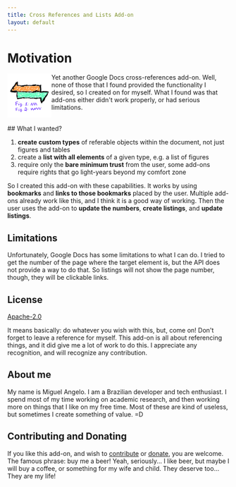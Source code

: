 ```yaml
---
title: Cross References and Lists Add-on
layout: default
---
```


# Motivation

<img style="float: left" src="https://github.com/masbicudo/Cross-References-and-Lists-Add-on/raw/main/Cross%20References%20and%20Lists.png" width="100" />

Yet another Google Docs cross-references add-on.
Well, none of those that I found provided
the functionality I desired, so I created on for myself.
What I found was that add-ons either
didn't work properly, or had serious
limitations.

<br />
## What I wanted?

1. **create custom types** of referable objects within the document, not just figures and tables
2. create a **list with all elements** of a given type, e.g. a list of figures
3. require only the **bare minimum trust** from the user, some add-ons require rights that go light-years beyond my comfort zone

So I created this add-on with these capabilities. It works by using **bookmarks** and
**links to those bookmarks** placed by the user.
Multiple add-ons already work like this, and I
think it is a good way of working. Then the user uses the add-on to
**update the numbers**, **create listings**, and **update listings**.

## Limitations

Unfortunately, Google Docs has some
limitations to what I can do. I tried to get the number of the page where the
target element is, but the API does not provide a way to do that. So listings
will not show the page number, though, they will be clickable links.

## License

[Apache-2.0](https://www.apache.org/licenses/LICENSE-2.0)

It means basically: do whatever you wish with this, but, come on!
Don't forget to leave a reference for myself.
This add-on is all about referencing things,
and it did give me a lot of work to do this.
I appreciate any recognition,
and will recognize any contribution.

## About me

My name is Miguel Angelo. I am a Brazilian developer and tech enthusiast.
I spend most of my time working on academic research, and then working more
on things that I like on my free time. Most of these are kind of useless,
but sometimes I create something of value. =D

## Contributing and Donating

If you like this add-on, and wish to [contribute](https://github.com/masbicudo/Cross-References-and-Lists-Add-on) or [donate](donate), you are welcome.
The famous phrase: buy me a beer! Yeah, seriously... I like beer, but maybe
I will buy a coffee, or something for my wife and child. They deserve too...
They are my life!
